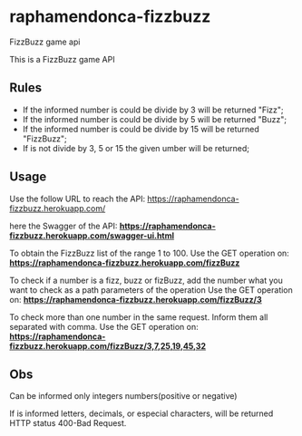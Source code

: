 # raphamendonca-fizzbuzz
FizzBuzz game api

This is a FizzBuzz game API

## Rules

- If the informed number is could be divide by 3 will be returned "Fizz";
- If the informed number is could be divide by 5 will be returned "Buzz";
- If the informed number is could be divide by 15 will be returned "FizzBuzz";
- If is not divide by 3, 5 or 15 the given umber will be returned;

## Usage

Use the follow URL to reach the API:
    https://raphamendonca-fizzbuzz.herokuapp.com/

here the Swagger of the API:
**https://raphamendonca-fizzbuzz.herokuapp.com/swagger-ui.html**

To obtain the FizzBuzz list of the range 1 to 100. 
    Use the GET operation on: **https://raphamendonca-fizzbuzz.herokuapp.com/fizzBuzz**

To check if a number is a fizz, buzz or fizBuzz, add the number what you want to check as a path parameters of the operation
    Use the GET operation on: **https://raphamendonca-fizzbuzz.herokuapp.com/fizzBuzz/3**

To check more than one number in the same request. Inform them all separated with comma.
    Use the GET operation on: **https://raphamendonca-fizzbuzz.herokuapp.com/fizzBuzz/3,7,25,19,45,32**

## Obs
Can be informed only integers numbers(positive or negative)

If is informed letters, decimals, or especial characters, will be returned HTTP status 400-Bad Request.

